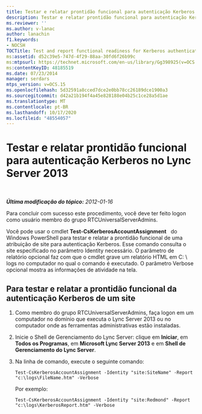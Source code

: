```yaml
---
title: Testar e relatar prontidão funcional para autenticação Kerberos
description: Testar e relatar prontidão funcional para autenticação Kerberos.
ms.reviewer: ''
ms.author: v-lanac
author: lanachin
f1.keywords:
- NOCSH
TOCTitle: Test and report functional readiness for Kerberos authentication
ms:assetid: d52c39e5-747d-4f29-88aa-30fd6f26b99c
ms:mtpsurl: https://technet.microsoft.com/en-us/library/Gg398925(v=OCS.15)
ms:contentKeyID: 48185519
ms.date: 07/23/2014
manager: serdars
mtps_version: v=OCS.15
ms.openlocfilehash: 5d32591a8cced7dce2e0bb78cc26189dce1900a3
ms.sourcegitcommit: d42a21b194f4a45e828188e04b25c1ce28a5d1ae
ms.translationtype: MT
ms.contentlocale: pt-BR
ms.lasthandoff: 10/17/2020
ms.locfileid: "48554057"
---
```

# <a name="test-and-report-functional-readiness-for-kerberos-authentication-in-lync-server-2013"></a>Testar e relatar prontidão funcional para autenticação Kerberos no Lync Server 2013

<div data-xmlns="http://www.w3.org/1999/xhtml">

<div class="topic" data-xmlns="http://www.w3.org/1999/xhtml" data-msxsl="urn:schemas-microsoft-com:xslt" data-cs="https://msdn.microsoft.com/">

<div data-asp="https://msdn2.microsoft.com/asp">



</div>

<div id="mainSection">

<div id="mainBody">

<span> </span>

_**Última modificação do tópico:** 2012-01-16_

Para concluir com sucesso este procedimento, você deve ter feito logon como usuário membro do grupo RTCUniversalServerAdmins.

Você pode usar o cmdlet **Test-CsKerberosAccountAssignment**   do Windows PowerShell para testar e relatar a prontidão funcional de uma atribuição de site para autenticação Kerberos. Esse comando consulta o site especificado no parâmetro Identity necessário. O parâmetro de relatório opcional faz com que o cmdlet grave um relatório HTML em C: \\ logs no computador no qual o comando é executado. O parâmetro Verbose opcional mostra as informações de atividade na tela.

<div>

## <a name="to-test-and-report-functional-readiness-for-kerberos-authentication-for-a-site"></a>Para testar e relatar a prontidão funcional da autenticação Kerberos de um site

1.  Como membro do grupo RTCUniversalServerAdmins, faça logon em um computador no domínio que executa o Lync Server 2013 ou no computador onde as ferramentas administrativas estão instaladas.

2.  Inicie o Shell de Gerenciamento do Lync Server: clique em **Iniciar**, em **Todos os Programas**, em **Microsoft Lync Server 2013** e em **Shell de Gerenciamento do Lync Server**.

3.  Na linha de comando, execute o seguinte comando:
    
        Test-CsKerberosAccountAssignment -Identity "site:SiteName" -Report "c:\logs\FileName.htm" -Verbose
    
    Por exemplo:
    
        Test-CsKerberosAccountAssignment -Identity "site:Redmond" -Report "c:\logs\KerberosReport.htm" -Verbose

</div>

</div>

<span> </span>

</div>

</div>

</div>

